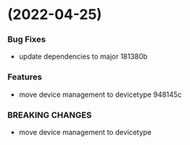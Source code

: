 #  (2022-04-25)


### Bug Fixes

* update dependencies to major 181380b


### Features

* move device management to devicetype 948145c


### BREAKING CHANGES

* move device management to devicetype



